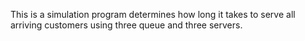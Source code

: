 This is a simulation program determines how long it takes to serve all arriving customers	using three queue and three servers.

